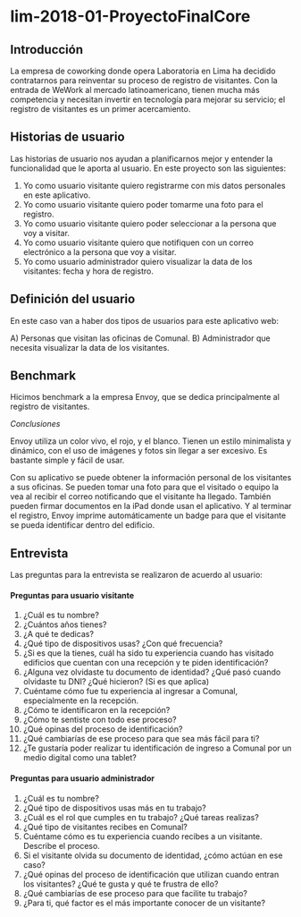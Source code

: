 # lim-2018-01-ProyectoFinalCore

## Introducción

La empresa de coworking donde opera Laboratoria en Lima ha decidido contratarnos para reinventar su proceso de registro de visitantes. Con la entrada de WeWork al mercado latinoamericano, tienen mucha más competencia y necesitan invertir en tecnología para mejorar su servicio; el registro de visitantes es un primer acercamiento. 

## Historias de usuario

Las historias de usuario nos ayudan a planificarnos mejor y entender la funcionalidad que le aporta al usuario. En este proyecto son las siguientes:

1. Yo como usuario visitante quiero registrarme con mis datos personales en este aplicativo.
2. Yo como usuario visitante quiero poder tomarme una foto para el registro.
3. Yo como usuario visitante quiero poder seleccionar a la persona que voy a visitar.
4. Yo como usuario visitante quiero que notifiquen con un correo electrónico a la persona que voy a visitar.
5. Yo como usuario administrador quiero visualizar la data de los visitantes: fecha y hora de registro.

## Definición del usuario

En este caso van a haber dos tipos de usuarios para este aplicativo web:

A) Personas que visitan las oficinas de Comunal. 
B) Administrador que necesita visualizar la data de los visitantes.

## Benchmark

Hicimos benchmark a la empresa Envoy, que se dedica principalmente al registro de visitantes. 

_Conclusiones_

Envoy utiliza un color vivo, el rojo, y el blanco. Tienen un estilo minimalista y dinámico, con el uso de imágenes y fotos sin llegar a ser excesivo. Es bastante simple y fácil de usar.

Con su aplicativo se puede obtener la información personal de los visitantes a sus oficinas. Se pueden tomar una foto para que el visitado o equipo la vea al recibir el correo notificando que el visitante ha llegado. También pueden firmar documentos en la iPad donde usan el aplicativo. Y al terminar el registro, Envoy imprime automáticamente un badge para que el visitante se pueda identificar dentro del edificio.

## Entrevista

Las preguntas para la entrevista se realizaron de acuerdo al usuario:

#### Preguntas para usuario visitante

1. ¿Cuál es tu nombre?
2. ¿Cuántos años tienes?
3. ¿A qué te dedicas?
4. ¿Qué tipo de dispositivos usas? ¿Con qué frecuencia?
5. ¿Si es que la tienes, cuál ha sido tu experiencia cuando has visitado edificios que cuentan con una recepción y te piden identificación?
6. ¿Alguna vez olvidaste tu documento de identidad? ¿Qué pasó cuando olvidaste tu DNI? ¿Qué hicieron? (Si es que aplica)
7. Cuéntame cómo fue tu experiencia al ingresar a Comunal, especialmente en la recepción.
8. ¿Cómo te identificaron en la recepción?
9. ¿Cómo te sentiste con todo ese proceso?
10. ¿Qué opinas del proceso de identificación?
11. ¿Qué cambiarías de ese proceso para que sea más fácil para ti?
12. ¿Te gustaría poder realizar tu identificación de ingreso a Comunal por un medio digital como una tablet?


#### Preguntas para usuario administrador

1. ¿Cuál es tu nombre?
2. ¿Qué tipo de dispositivos usas más en tu trabajo?
3. ¿Cuál es el rol que cumples en tu trabajo? ¿Qué tareas realizas?
4. ¿Qué tipo de visitantes recibes en Comunal? 
5. Cuéntame cómo es tu experiencia cuando recibes a un visitante. Describe el proceso.
6. Si el visitante olvida su documento de identidad, ¿cómo actúan en ese caso?
7. ¿Qué opinas del proceso de identificación que utilizan cuando entran los visitantes? ¿Qué te gusta y qué te frustra de ello?
8. ¿Qué cambiarías de ese proceso para que facilite tu trabajo?
9. ¿Para ti, qué factor es el más importante conocer de un visitante?